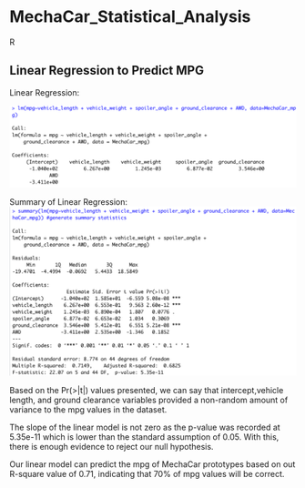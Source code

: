 # MechaCar_Statistical_Analysis
R

## Linear Regression to Predict MPG
Linear Regression: 

![Linear Regression Image](https://github.com/patrickryanpo/MechaCar_Statistical_Analysis/blob/main/Resources/LM.png)

Summary of Linear Regression:
![Summary of Linear Regression](https://github.com/patrickryanpo/MechaCar_Statistical_Analysis/blob/main/Resources/LM_Summary.png)

Based on the Pr(>|t|) values presented, we can say that intercept,vehicle length, and ground clearance variables provided a non-random amount of variance to the mpg values in the dataset. 

The slope of the linear model is not zero as the p-value was recorded at 5.35e-11 which is lower than the standard assumption of 0.05. With this, there is enough evidence to reject our null hypothesis. 

Our linear model can predict the mpg of MechaCar prototypes based on out R-square value of 0.71, indicating that 70% of mpg values will be correct.